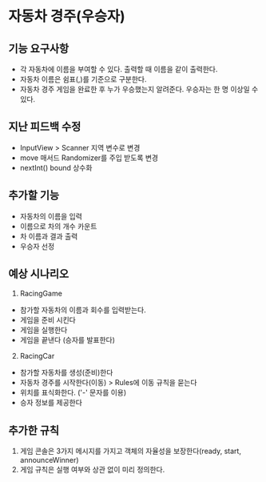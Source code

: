 # 자동차 경주(우승자)
## 기능 요구사항
- 각 자동차에 이름을 부여할 수 있다. 출력할 때 이름을 같이 출력한다.
- 자동차 이름은 쉼표(,)를 기준으로 구분한다.
- 자동차 경주 게임을 완료한 후 누가 우승했는지 알려준다. 우승자는 한 명 이상일 수 있다.

## 지난 피드백 수정
- InputView > Scanner 지역 변수로 변경
- move 매서드 Randomizer를 주입 받도록 변경
- nextInt() bound 상수화

## 추가할 기능
- 자동차의 이름을 입력
- 이름으로 차의 개수 카운트
- 차 이름과 결과 출력
- 우승자 선정 


## 예상 시나리오
1. RacingGame
 - 참가할 자동차의 이름과 회수를 입력받는다.
 - 게임을 준비 시킨다
 - 게임을 실행한다
 - 게임을 끝낸다 (승자를 발표한다)
 
2. RacingCar
 - 참가할 자동차를 생성(준비)한다
 - 자동차 경주를 시작한다(이동) >  Rules에 이동 규칙을 묻는다
 - 위치를 표식화한다. ('-' 문자를 이용) 
 - 승자 정보를 제공한다
 
## 추가한 규칙
1. 게임 콘솔은 3가지 메시지를 가지고 객체의 자율성을 보장한다(ready, start, announceWinner)
2. 게임 규칙은 실행 여부와 상관 없이 미리 정의한다.